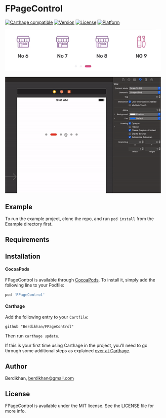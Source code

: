 # FPageControl

[![Carthage compatible](https://img.shields.io/badge/Carthage-compatible-4BC51D.svg?style=flat)](https://github.com/Carthage/Carthage)
[![Version](https://img.shields.io/cocoapods/v/FPageControl.svg?style=flat)](https://cocoapods.org/pods/FPageControl)
[![License](https://img.shields.io/cocoapods/l/FPageControl.svg?style=flat)](https://cocoapods.org/pods/FPageControl)
[![Platform](https://img.shields.io/cocoapods/p/FPageControl?style=flat)](https://cocoapods.org/pods/FPageControl)

<img src="https://github.com/Berdikhan/FPageControl/blob/master/screenshot_simulator.gif"/>&nbsp;
<img src="https://github.com/Berdikhan/FPageControl/blob/master/screenshot_xcode.gif"/>

## Example

To run the example project, clone the repo, and run `pod install` from the Example directory first.

## Requirements

## Installation

#### CocoaPods

FPageControl is available through [CocoaPods](https://cocoapods.org). To install
it, simply add the following line to your Podfile:

```ruby
pod 'FPageControl'
```
#### Carthage

Add the following entry to your `Cartfile`:

```
github "Berdikhan/FPageControl"
```

Then run `carthage update`.

If this is your first time using Carthage in the project, you'll need to go through some additional steps as explained [over at Carthage](https://github.com/Carthage/Carthage#adding-frameworks-to-an-application).

## Author

Berdikhan, berdikhan@gmail.com

## License

FPageControl is available under the MIT license. See the LICENSE file for more info.
